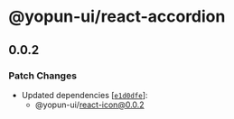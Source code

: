 # @yopun-ui/react-accordion

## 0.0.2

### Patch Changes

- Updated dependencies
  [[`e1d0dfe`](https://github.com/yopundotcom/yopun-ui/commit/e1d0dfef011c5aa536ec5787455b795b35243267)]:
  - @yopun-ui/react-icon@0.0.2
